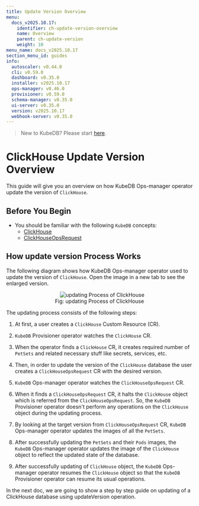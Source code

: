 ```yaml
---
title: Update Version Overview
menu:
  docs_v2025.10.17:
    identifier: ch-update-version-overview
    name: Overview
    parent: ch-update-version
    weight: 10
menu_name: docs_v2025.10.17
section_menu_id: guides
info:
  autoscaler: v0.44.0
  cli: v0.59.0
  dashboard: v0.35.0
  installer: v2025.10.17
  ops-manager: v0.46.0
  provisioner: v0.59.0
  schema-manager: v0.35.0
  ui-server: v0.35.0
  version: v2025.10.17
  webhook-server: v0.35.0
---
```


> New to KubeDB? Please start [here](/docs/v2025.10.17/README).

# ClickHouse Update Version Overview

This guide will give you an overview on how KubeDB Ops-manager operator update the version of `ClickHouse`.

## Before You Begin

- You should be familiar with the following `KubeDB` concepts:
    - [ClickHouse](/docs/v2025.10.17/guides/clickhouse/concepts/clickhouse)
    - [ClickHouseOpsRequest](/docs/v2025.10.17/guides/clickhouse/concepts/clickhouseopsrequest)

## How update version Process Works

The following diagram shows how KubeDB Ops-manager operator used to update the version of `ClickHouse`. Open the image in a new tab to see the enlarged version.

<figure align="center">
  <img alt="updating Process of ClickHouse" src="/docs/v2025.10.17/images/day-2-operation/clickhouse/update-version.png">
<figcaption align="center">Fig: updating Process of ClickHouse</figcaption>
</figure>

The updating process consists of the following steps:

1. At first, a user creates a `ClickHouse` Custom Resource (CR).

2. `KubeDB` Provisioner  operator watches the `ClickHouse` CR.

3. When the operator finds a `ClickHouse` CR, it creates required number of `PetSets` and related necessary stuff like secrets, services, etc.

4. Then, in order to update the version of the `ClickHouse` database the user creates a `ClickHouseOpsRequest` CR with the desired version.

5. `KubeDB` Ops-manager operator watches the `ClickHouseOpsRequest` CR.

6. When it finds a `ClickHouseOpsRequest` CR, it halts the `ClickHouse` object which is referred from the `ClickHouseOpsRequest`. So, the `KubeDB` Provisioner  operator doesn't perform any operations on the `ClickHouse` object during the updating process.

7. By looking at the target version from `ClickHouseOpsRequest` CR, `KubeDB` Ops-manager operator updates the images of all the `PetSets`.

8. After successfully updating the `PetSets` and their `Pods` images, the `KubeDB` Ops-manager operator updates the image of the `ClickHouse` object to reflect the updated state of the database.

9. After successfully updating of `ClickHouse` object, the `KubeDB` Ops-manager operator resumes the `ClickHouse` object so that the `KubeDB` Provisioner  operator can resume its usual operations.

In the next doc, we are going to show a step by step guide on updating of a ClickHouse database using updateVersion operation.